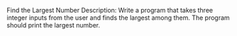 Find the Largest Number
Description: Write a program that takes three integer inputs from the user and finds the largest among them. 
The program should print the largest number.